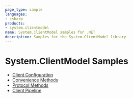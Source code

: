 ```yaml
---
page_type: sample
languages:
- csharp
products:
- system.clientmodel
name: System.ClientModel samples for .NET
description: Samples for the System.ClientModel library
---
```


# System.ClientModel Samples

- [Client Configuration](https://github.com/Azure/azure-sdk-for-net/blob/main/sdk/core/System.ClientModel/samples/Configuration.md)
- [Convenience Methods](https://github.com/Azure/azure-sdk-for-net/blob/main/sdk/core/System.ClientModel/samples/ConvenienceMethods.md)
- [Protocol Methods](https://github.com/Azure/azure-sdk-for-net/blob/main/sdk/core/System.ClientModel/samples/ProtocolMethods.md)
- [Client Pipeline](https://github.com/Azure/azure-sdk-for-net/blob/main/sdk/core/System.ClientModel/samples/Pipeline.md)
